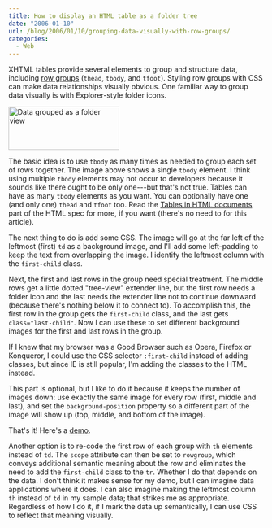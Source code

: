 ```yaml
---
title: How to display an HTML table as a folder tree
date: "2006-01-10"
url: /blog/2006/01/10/grouping-data-visually-with-row-groups/
categories:
  - Web
---
```

XHTML tables provide several elements to group and structure data, including [row groups](http://www.w3.org/TR/REC-html40/struct/tables.html#rowgroups) (`thead`, `tbody`, and `tfoot`). Styling row groups with CSS can make data relationships visually obvious. One familiar way to group data visually is with Explorer-style folder icons.

<img src="/media/2006/01/folder-view-slug.png" alt="Data grouped as a folder view" height="85" width="218" />

The basic idea is to use `tbody` as many times as needed to group each set of rows together. The image above shows a single `tbody` element. I think using multiple `tbody` elements may not occur to developers because it sounds like there ought to be only one---but that's not true. Tables can have as many `tbody` elements as you want. You can optionally have one (and only one) `thead` and `tfoot` too. Read the [Tables in HTML documents](http://www.w3.org/TR/REC-html40/struct/tables.html) part of the HTML spec for more, if you want (there's no need to for this article).

The next thing to do is add some CSS. The image will go at the far left of the leftmost (first) `td` as a background image, and I'll add some left-padding to keep the text from overlapping the image. I identify the leftmost column with the `first-child` class.

Next, the first and last rows in the group need special treatment. The middle rows get a little dotted "tree-view" extender line, but the first row needs a folder icon and the last needs the extender line not to continue downward (because there's nothing below it to connect to). To accomplish this, the first row in the group gets the `first-child` class, and the last gets `class="last-child"`. Now I can use these to set different background images for the first and last rows in the group.

If I knew that my browser was a Good Browser such as Opera, Firefox or Konqueror, I could use the CSS selector `:first-child` instead of adding classes, but since IE is still popular, I'm adding the classes to the HTML instead.

This part is optional, but I like to do it because it keeps the number of images down: use exactly the same image for every row (first, middle and last), and set the `background-position` property so a different part of the image will show up (top, middle, and bottom of the image).

That's it! Here's a [demo](/media/2006/01/row-groups-folder-demo.html).

Another option is to re-code the first row of each group with `th` elements instead of `td`. The `scope` attribute can then be set to `rowgroup`, which conveys additional semantic meaning about the row and eliminates the need to add the `first-child` class to the `tr`. Whether I do that depends on the data. I don't think it makes sense for my demo, but I can imagine data applications where it does. I can also imagine making the leftmost column `th` instead of `td` in my sample data; that strikes me as appropriate. Regardless of how I do it, if I mark the data up semantically, I can use CSS to reflect that meaning visually.


